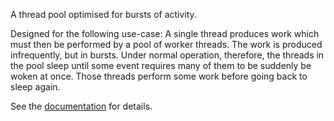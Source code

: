 A thread pool optimised for bursts of activity.

Designed for the following use-case: A single thread produces work which must
then be performed by a pool of worker threads. The work is produced
infrequently, but in bursts. Under normal operation, therefore, the threads in
the pool sleep until some event requires many of them to be suddenly be woken
at once. Those threads perform some work before going back to sleep again.

See the [documentation] for details.

[documentation]: https://docs.rs/burst-pool/
